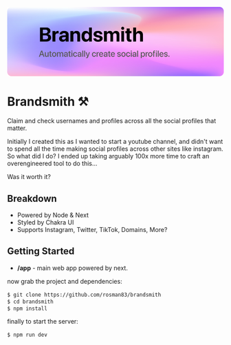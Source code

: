 ![header](assets/banner_logo.svg)

# Brandsmith ⚒️

Claim and check usernames and profiles across all the social profiles that matter.

Initially I created this as I wanted to start a youtube channel, and didn't want to spend all the time making social profiles across other sites like instagram. So what did I do? I ended up taking arguably 100x more time to craft an overengineered tool to do this...

Was it worth it?

## Breakdown

- Powered by Node & Next
- Styled by Chakra UI
- Supports Instagram, Twitter, TikTok, Domains, More?

## Getting Started

- **/app** - main web app powered by next.

now grab the project and dependencies:

```
$ git clone https://github.com/rosman83/brandsmith
$ cd brandsmith
$ npm install
```

finally to start the server:

```
$ npm run dev
```
